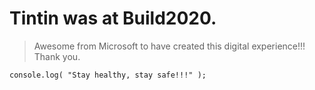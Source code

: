 # Tintin was at Build2020. 

> Awesome from Microsoft to have created this digital experience!!! Thank you.

```
console.log( "Stay healthy, stay safe!!!" );

```
